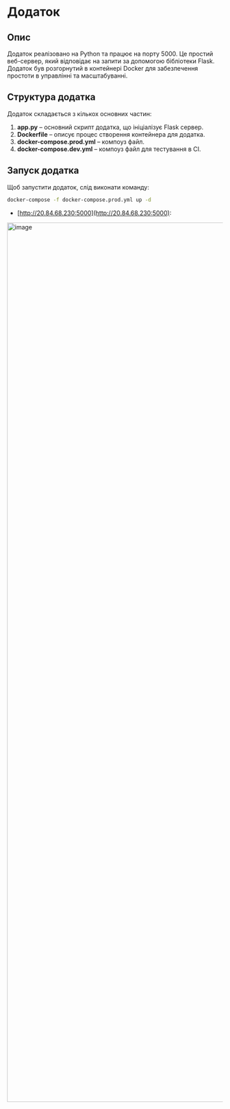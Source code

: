 # Додаток

## Опис
Додаток реалізовано на Python та працює на порту 5000. Це простий веб-сервер, який відповідає на запити за допомогою бібліотеки Flask. Додаток був розгорнутий в контейнері Docker для забезпечення простоти в управлінні та масштабуванні.

## Структура додатка
Додаток складається з кількох основних частин:
1. **app.py** – основний скрипт додатка, що ініціалізує Flask сервер.
2. **Dockerfile** – описує процес створення контейнера для додатка.
3. **docker-compose.prod.yml** – компоуз файл.
4. **docker-compose.dev.yml** – компоуз файл для тестування в CI.

## Запуск додатка
Щоб запустити додаток, слід виконати команду:
```bash
docker-compose -f docker-compose.prod.yml up -d
```
- [http://20.84.68.230:5000](http://20.84.68.230:5000):

<img width="2049" alt="image" src="https://github.com/user-attachments/assets/53169481-3c0e-4693-8065-f8754534a99c" />

